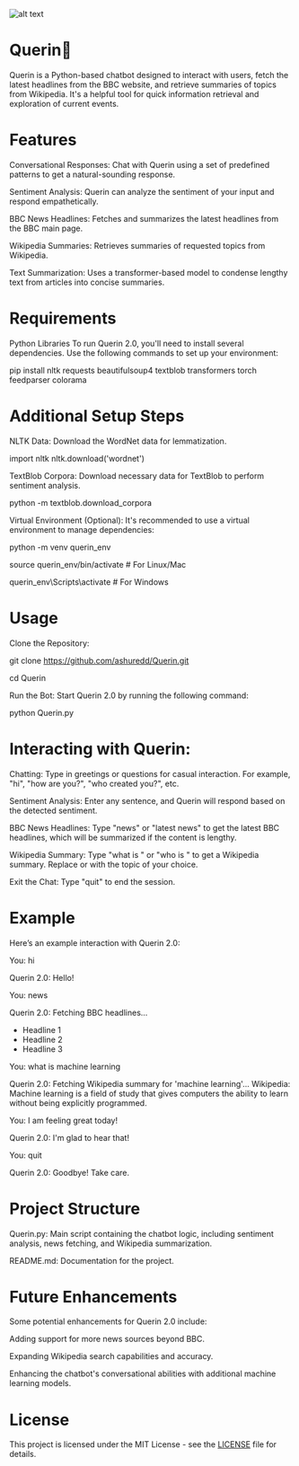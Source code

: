![alt text](https://camo.githubusercontent.com/f8b934b838ff8ba845ef97135975f8a99c1e19f3d9450893c54a2868d03b9802/68747470733a2f2f692e6962622e636f2f43356e54536e6a2f51756572696e2d6c6f676f2d66697273742d72656d6f766562672e706e67)

# Querin🦋
Querin is a Python-based chatbot designed to interact with users, fetch the latest headlines from the BBC website, and retrieve summaries of topics from Wikipedia. It's a helpful tool for quick information retrieval and exploration of current events.

# Features
Conversational Responses: Chat with Querin using a set of predefined patterns to get a natural-sounding response.

Sentiment Analysis: Querin can analyze the sentiment of your input and respond empathetically.

BBC News Headlines: Fetches and summarizes the latest headlines from the BBC main page.

Wikipedia Summaries: Retrieves summaries of requested topics from Wikipedia.

Text Summarization: Uses a transformer-based model to condense lengthy text from articles into concise summaries.

# Requirements 
Python Libraries
To run Querin 2.0, you'll need to install several dependencies. Use the following commands to set up your environment:

pip install nltk requests beautifulsoup4 textblob transformers torch feedparser colorama

# Additional Setup Steps
NLTK Data: Download the WordNet data for lemmatization.

import nltk
nltk.download('wordnet')

TextBlob Corpora: Download necessary data for TextBlob to perform sentiment analysis.

python -m textblob.download_corpora

Virtual Environment (Optional): It's recommended to use a virtual environment to manage dependencies:

python -m venv querin_env

source querin_env/bin/activate  # For Linux/Mac

querin_env\Scripts\activate  # For Windows

# Usage
Clone the Repository:

git clone https://github.com/ashuredd/Querin.git

cd Querin

Run the Bot: Start Querin 2.0 by running the following command:

python Querin.py

# Interacting with Querin:

Chatting: Type in greetings or questions for casual interaction. For example, "hi", "how are you?", "who created you?", etc.

Sentiment Analysis: Enter any sentence, and Querin will respond based on the detected sentiment.

BBC News Headlines: Type "news" or "latest news" to get the latest BBC headlines, which will be summarized if the content is lengthy.

Wikipedia Summary: Type "what is <topic>" or "who is <person>" to get a Wikipedia summary. Replace <topic> or <person> with the topic of your choice.

Exit the Chat: Type "quit" to end the session.

# Example
Here’s an example interaction with Querin 2.0:

You: hi

Querin 2.0: Hello!

You: news

Querin 2.0: Fetching BBC headlines...
 - Headline 1
 - Headline 2
 - Headline 3

You: what is machine learning

Querin 2.0: Fetching Wikipedia summary for 'machine learning'...
Wikipedia: Machine learning is a field of study that gives computers the ability to learn without being explicitly programmed.

You: I am feeling great today!

Querin 2.0: I'm glad to hear that!

You: quit

Querin 2.0: Goodbye! Take care.

# Project Structure
Querin.py: Main script containing the chatbot logic, including sentiment analysis, news fetching, and Wikipedia summarization.

README.md: Documentation for the project.

# Future Enhancements
Some potential enhancements for Querin 2.0 include:

Adding support for more news sources beyond BBC.

Expanding Wikipedia search capabilities and accuracy.

Enhancing the chatbot's conversational abilities with additional machine learning models.

# License
This project is licensed under the MIT License - see the [LICENSE](./LICENSE) file for details.


